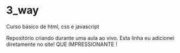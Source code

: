 # 3_way
 Curso básico de html, css e javascript

Repositório criando durante uma aula ao vivo.
Esta linha eu adicionei diretamente no site! QUE IMPRESSIONANTE !
